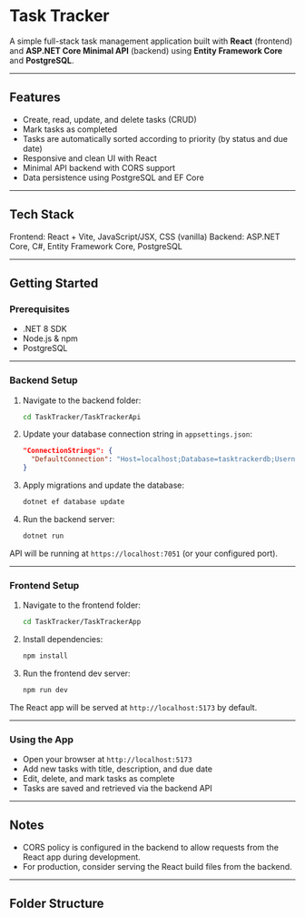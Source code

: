 # Task Tracker

A simple full-stack task management application built with **React** (frontend) and **ASP.NET Core Minimal API** (backend) using **Entity Framework Core** and **PostgreSQL**.

---

## Features

- Create, read, update, and delete tasks (CRUD)
- Mark tasks as completed
- Tasks are automatically sorted according to priority (by status and due date)
- Responsive and clean UI with React
- Minimal API backend with CORS support
- Data persistence using PostgreSQL and EF Core

---

## Tech Stack

Frontend: React + Vite, JavaScript/JSX, CSS (vanilla)
Backend: ASP.NET Core, C#, Entity Framework Core, PostgreSQL

---

## Getting Started

### Prerequisites

- .NET 8 SDK
- Node.js & npm
- PostgreSQL

---

### Backend Setup

1. Navigate to the backend folder:

    ```bash
    cd TaskTracker/TaskTrackerApi
    ```

2. Update your database connection string in `appsettings.json`:

    ```json
    "ConnectionStrings": {
      "DefaultConnection": "Host=localhost;Database=tasktrackerdb;Username=yourusername;Password=yourpassword"
    }
    ```

3. Apply migrations and update the database:

    ```bash
    dotnet ef database update
    ```

4. Run the backend server:

    ```bash
    dotnet run
    ```

API will be running at `https://localhost:7051` (or your configured port).

---

### Frontend Setup

1. Navigate to the frontend folder:

    ```bash
    cd TaskTracker/TaskTrackerApp
    ```

2. Install dependencies:

    ```bash
    npm install
    ```

3. Run the frontend dev server:

    ```bash
    npm run dev
    ```

The React app will be served at `http://localhost:5173` by default.

---

### Using the App

- Open your browser at `http://localhost:5173`
- Add new tasks with title, description, and due date
- Edit, delete, and mark tasks as complete
- Tasks are saved and retrieved via the backend API

---

## Notes

- CORS policy is configured in the backend to allow requests from the React app during development.
- For production, consider serving the React build files from the backend.

---

## Folder Structure

